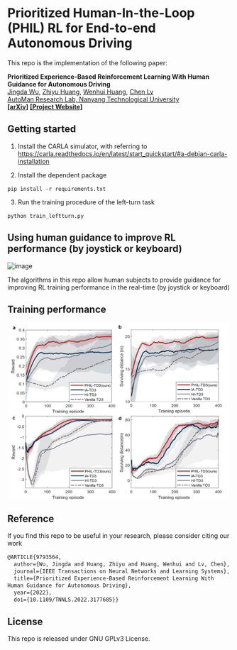 # Prioritized Human-In-the-Loop (PHIL) RL for End-to-end Autonomous Driving

This repo is the implementation of the following paper:

**Prioritized Experience-Based Reinforcement Learning With Human Guidance for Autonomous Driving**
<br> [Jingda Wu](https://scholar.google.com/citations?user=icu-ZFAAAAAJ&hl=en), [Zhiyu Huang](https://scholar.google.com/citations?user=aLZEVCsAAAAJ&hl=en), [Wenhui Huang](https://scholar.google.co.kr/citations?user=Hpatee0AAAAJ&hl=zh-CN), [Chen Lv](https://scholar.google.com/citations?user=UKVs2CEAAAAJ&hl=en) 
<br> [AutoMan Research Lab, Nanyang Technological University](https://lvchen.wixsite.com/automan)
<br> **[[arXiv]](https://arxiv.org/abs/2109.12516)**&nbsp;**[[Project Website]](https://wujingda.github.io/Prioritized-Human-in-the-loop-End-to-end-Autonomous-Driving/)**

## Getting started
1. Install the CARLA simulator, with referring to
https://carla.readthedocs.io/en/latest/start_quickstart/#a-debian-carla-installation

2. Install the dependent package
```shell
pip install -r requirements.txt
```
3. Run the training procedure of the left-turn task
```
python train_leftturn.py
```

## Using human guidance to improve RL performance (by joystick or keyboard)

![image](figures/human_guidance.gif)

The algorithms in this repo allow human subjects to provide guidance for improving RL training performance in the real-time (by joystick or keyboard)

## Training performance

<img src="figures/results.png" width = "500" height = "400" alt=" " align=center />


## Reference
If you find this repo to be useful in your research, please consider citing our work
```
@ARTICLE{9793564,
  author={Wu, Jingda and Huang, Zhiyu and Huang, Wenhui and Lv, Chen},
  journal={IEEE Transactions on Neural Networks and Learning Systems}, 
  title={Prioritized Experience-Based Reinforcement Learning With Human Guidance for Autonomous Driving}, 
  year={2022},
  doi={10.1109/TNNLS.2022.3177685}}
```

## License
This repo is released under GNU GPLv3 License.


